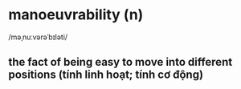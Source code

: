 # manoeuvrability (n)

/məˌnuːvərəˈbɪləti/

## the fact of being easy to move into different positions (tính linh hoạt; tính cơ động)